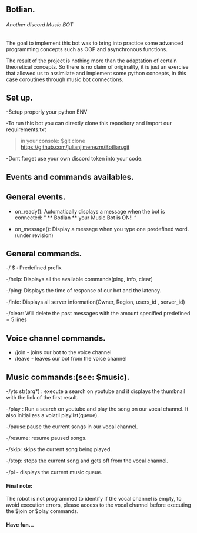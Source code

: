## Botlian.
###### Another discord Music BOT

The goal to implement this bot was to bring into practice some advanced programming concepts
such as OOP and asynchronous functions.

The result of the project is nothing more than the adaptation of certain theoretical concepts. 
So there is no claim of originality, it is just an exercise that allowed us to assimilate and 
implement some python concepts, in this case coroutines through music bot connections.


## Set up.

-Setup properly your python ENV 

-To run this bot you can directly clone this repository and import our requirements.txt

>in your console: $git clone https://github.com/julianjimenezm/Botlian.git

-Dont forget use your own discord token into your code.


## Events and commands availables.

## General events.
- on_ready(): Automatically displays a message when the bot is connected:
          “ ** Botlian ** your Music Bot is ON!! “

- on_message(): Display a message when you type one predefined word. (under revision)


## General commands.
-/ $ : Predefined prefix

-/help: Displays all the available commands(ping, info, clear)

-/ping: Displays the time of response of our bot and the latency.

-/info: Displays all server information(Owner, Region, users_id , server_id)

-/clear: Will delete the past messages with the amount specified predefined = 5 lines

## Voice channel commands.
- /join - joins our bot to the voice channel
- /leave - leaves our bot from the voice channel

## Music commands:(see: $music).

-/yts str(arg*) : execute a search on youtube and it displays the thumbnail with the link of  the first result.

-/play : Run a search on youtube and play the song on our vocal channel. It also  initializes a volatil playlist(queue).

-/pause:pause the current songs in our vocal channel.

-/resume: resume paused songs.

-/skip:  skips the current song being played.

-/stop:  stops the current song and gets off from the vocal channel.

-/pl - displays the current music queue.



#### Final note: 
The robot is not programmed to identify if the vocal channel is empty, to avoid execution errors, 
please access to the vocal channel before executing the $join or $play commands.






#### Have fun...
